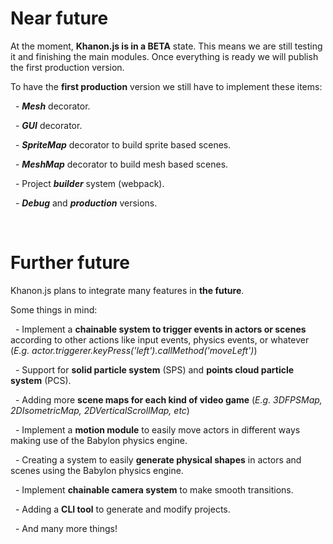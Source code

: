 # Near future

At the moment, **Khanon.js is in a BETA** state. This means we are still testing it and finishing the main modules. Once everything is ready we will publish the first production version.

To have the **first production** version we still have to implement these items:

&nbsp;
    - ***Mesh*** decorator.

&nbsp;
    - ***GUI*** decorator.

&nbsp;
    - ***SpriteMap*** decorator to build sprite based scenes.

&nbsp;
    - ***MeshMap*** decorator to build mesh based scenes.

&nbsp;
    - Project ***builder*** system (webpack).

&nbsp;
    - ***Debug*** and ***production*** versions.

&nbsp;
# Further future

Khanon.js plans to integrate many features in **the future**.

Some things in mind:

&nbsp;
    - Implement a **chainable system to trigger events in actors or scenes** according to other actions like input events, physics events, or whatever (*E.g. actor.triggerer.keyPress('left').callMethod('moveLeft')*)

&nbsp;
    - Support for **solid particle system** (SPS) and **points cloud particle system** (PCS).

&nbsp;
    - Adding more **scene maps for each kind of video game** (*E.g. 3DFPSMap, 2DIsometricMap, 2DVerticalScrollMap, etc*)

&nbsp;
    - Implement a **motion module** to easily move actors in different ways making use of the Babylon physics engine.

&nbsp;
    - Creating a system to easily **generate physical shapes** in actors and scenes using the Babylon physics engine.

&nbsp;
    - Implement **chainable camera system** to make smooth transitions.

&nbsp;
    - Adding a **CLI tool** to generate and modify projects.

&nbsp;
    - And many more things!